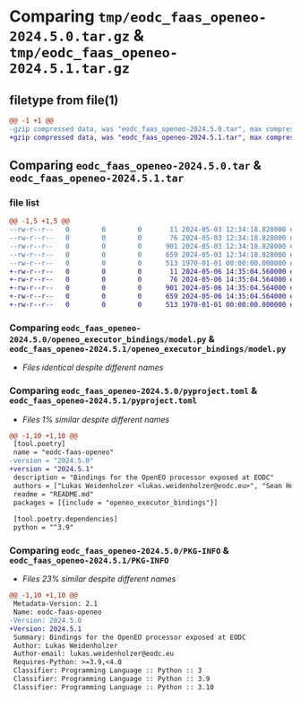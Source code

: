 # Comparing `tmp/eodc_faas_openeo-2024.5.0.tar.gz` & `tmp/eodc_faas_openeo-2024.5.1.tar.gz`

## filetype from file(1)

```diff
@@ -1 +1 @@
-gzip compressed data, was "eodc_faas_openeo-2024.5.0.tar", max compression
+gzip compressed data, was "eodc_faas_openeo-2024.5.1.tar", max compression
```

## Comparing `eodc_faas_openeo-2024.5.0.tar` & `eodc_faas_openeo-2024.5.1.tar`

### file list

```diff
@@ -1,5 +1,5 @@
--rw-r--r--   0        0        0       11 2024-05-03 12:34:18.828000 eodc_faas_openeo-2024.5.0/README.md
--rw-r--r--   0        0        0       76 2024-05-03 12:34:18.828000 eodc_faas_openeo-2024.5.0/openeo_executor_bindings/__init__.py
--rw-r--r--   0        0        0      901 2024-05-03 12:34:18.828000 eodc_faas_openeo-2024.5.0/openeo_executor_bindings/model.py
--rw-r--r--   0        0        0      659 2024-05-03 12:34:18.828000 eodc_faas_openeo-2024.5.0/pyproject.toml
--rw-r--r--   0        0        0      513 1970-01-01 00:00:00.000000 eodc_faas_openeo-2024.5.0/PKG-INFO
+-rw-r--r--   0        0        0       11 2024-05-06 14:35:04.560000 eodc_faas_openeo-2024.5.1/README.md
+-rw-r--r--   0        0        0       76 2024-05-06 14:35:04.564000 eodc_faas_openeo-2024.5.1/openeo_executor_bindings/__init__.py
+-rw-r--r--   0        0        0      901 2024-05-06 14:35:04.564000 eodc_faas_openeo-2024.5.1/openeo_executor_bindings/model.py
+-rw-r--r--   0        0        0      659 2024-05-06 14:35:04.564000 eodc_faas_openeo-2024.5.1/pyproject.toml
+-rw-r--r--   0        0        0      513 1970-01-01 00:00:00.000000 eodc_faas_openeo-2024.5.1/PKG-INFO
```

### Comparing `eodc_faas_openeo-2024.5.0/openeo_executor_bindings/model.py` & `eodc_faas_openeo-2024.5.1/openeo_executor_bindings/model.py`

 * *Files identical despite different names*

### Comparing `eodc_faas_openeo-2024.5.0/pyproject.toml` & `eodc_faas_openeo-2024.5.1/pyproject.toml`

 * *Files 1% similar despite different names*

```diff
@@ -1,10 +1,10 @@
 [tool.poetry]
 name = "eodc-faas-openeo"
-version = "2024.5.0"
+version = "2024.5.1"
 description = "Bindings for the OpenEO processor exposed at EODC"
 authors = ["Lukas Weidenholzer <lukas.weidenholzer@eodc.eu>", "Sean Hoyal <sean.hoyal@eodc.eu>", "Valentina Hutter <valentina.hutter@eodc.eu>", "Gerald Irsiegler <gerald.irsiegler@eodc.eu>"]
 readme = "README.md"
 packages = [{include = "openeo_executor_bindings"}]
 
 [tool.poetry.dependencies]
 python = "^3.9"
```

### Comparing `eodc_faas_openeo-2024.5.0/PKG-INFO` & `eodc_faas_openeo-2024.5.1/PKG-INFO`

 * *Files 23% similar despite different names*

```diff
@@ -1,10 +1,10 @@
 Metadata-Version: 2.1
 Name: eodc-faas-openeo
-Version: 2024.5.0
+Version: 2024.5.1
 Summary: Bindings for the OpenEO processor exposed at EODC
 Author: Lukas Weidenholzer
 Author-email: lukas.weidenholzer@eodc.eu
 Requires-Python: >=3.9,<4.0
 Classifier: Programming Language :: Python :: 3
 Classifier: Programming Language :: Python :: 3.9
 Classifier: Programming Language :: Python :: 3.10
```

